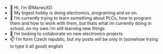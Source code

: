 - 👋 Hi, I’m @MarwyXD
- 👀 My bigest hobby is doing electronics, programing and so on.
- 🌱 I’m currently trying to learn something about PLCs, how to program them and how to work with them, but thats what im currently doing in school, on my own i’m still 
      learning new things
- 💞️ I’m looking to collaborate on new electronics projects
- 📫 I’m form Czech republic, but my posts will be only in (somehow trying to type it all good) english

<!---
MarwyXD/MarwyXD is a ✨ special ✨ repository because its `README.md` (this file) appears on your GitHub profile.
You can click the Preview link to take a look at your changes.
--->

